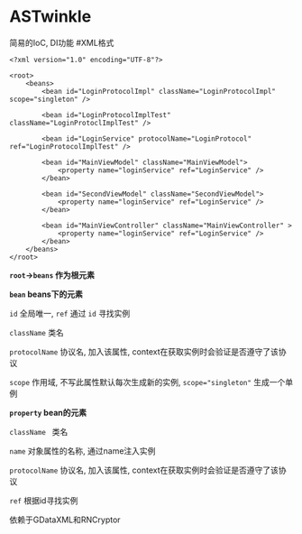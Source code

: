 # ASTwinkle
简易的IoC, DI功能
#XML格式
```
<?xml version="1.0" encoding="UTF-8"?>

<root>
    <beans>
        <bean id="LoginProtocolImpl" className="LoginProtocolImpl" scope="singleton" />
        
        <bean id="LoginProtocolImplTest" className="LoginProtoclImplTest" />
        
        <bean id="LoginService" protocolName="LoginProtocol" ref="LoginProtocolImplTest" />
        
        <bean id="MainViewModel" className="MainViewModel">
            <property name="loginService" ref="LoginService" />
        </bean>
        
        <bean id="SecondViewModel" className="SecondViewModel">
            <property name="loginService" ref="LoginService" />
        </bean>
        
        <bean id="MainViewController" className="MainViewController" >
            <property name="loginService" ref="LoginService" />
        </bean>
    </beans>
</root>
```
**`root`->`beans` 作为根元素**

**`bean` beans下的元素**

`id` 全局唯一, `ref` 通过 `id` 寻找实例

`className` 类名

`protocolName` 协议名, 加入该属性, context在获取实例时会验证是否遵守了该协议

`scope` 作用域, 不写此属性默认每次生成新的实例, `scope="singleton"` 生成一个单例

**`property` bean的元素**

`className ` 类名

`name` 对象属性的名称, 通过name注入实例

`protocolName` 协议名, 加入该属性, context在获取实例时会验证是否遵守了该协议

`ref` 根据id寻找实例

依赖于GDataXML和RNCryptor
